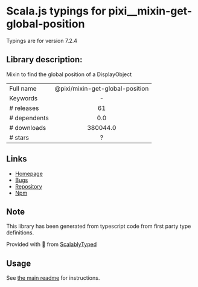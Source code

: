 
# Scala.js typings for pixi__mixin-get-global-position

Typings are for version 7.2.4

## Library description:
Mixin to find the global position of a DisplayObject

|                    |                 |
| ------------------ | :-------------: |
| Full name          | @pixi/mixin-get-global-position |
| Keywords           | - |
| # releases         | 61 |
| # dependents       | 0.0 |
| # downloads        | 380044.0 |
| # stars            | ? |

## Links
- [Homepage](http://pixijs.com/)
- [Bugs](https://github.com/pixijs/pixijs/issues)
- [Repository](https://github.com/pixijs/pixijs)
- [Npm](https://www.npmjs.com/package/%40pixi%2Fmixin-get-global-position)
    


## Note
This library has been generated from typescript code from first party type definitions.

Provided with :purple_heart: from [ScalablyTyped](https://github.com/oyvindberg/ScalablyTyped)

## Usage
See [the main readme](../../readme.md) for instructions.


